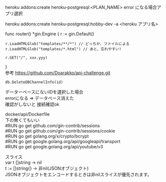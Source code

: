 heroku addons:create heroku-postgresql:<PLAN_NAME>
error になる場合アプリ選択

heroku addons:create heroku-postgresql:hobby-dev -a <heroku アプリ名>

func router() *gin.Engine {
    r := gin.Default()

    r.LoadHTMLGlob("templates/**/*") // どっちか、ファイルによる
    r.LoadHTMLGlob("templates/*.html") // あと、忘れやすい!
    
    r.GET("/", xxx.yyy)
}  
参考
https://github.com/Doarakko/api-challenge.git
```
db.DeleteDBChannelInfo(id)
```
データーベースにないIDを選択した場合  
errorになる => データベース消えた  
確認がしないと
接続確認ok
  
docker/api/Dockerfile  
下の無くてもいい  
#RUN go get github.com/gin-contrib/sessions  
#RUN go get github.com/gin-contrib/sessions/cookie  
#RUN go get golang.org/x/crypto/bcrypt  
#RUN go get google.golang.org/api/googleapi/transport  
#RUN go get google.golang.org/api/youtube/v3  

スライス  
var t []string -> nil  
t := []string{} -> 非nil(JSONオブジェクト)  
JSONオブジェクトをエンコードするときは非nilスライスが優先されます。  
